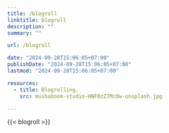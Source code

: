 ```yaml
---
title: /blogroll
linktitle: blogroll
description: ""
summary: ""

url: /blogroll

date: "2024-09-28T15:06:05+07:00"
publishDate: "2024-09-28T15:06:05+07:00"
lastmod: "2024-09-28T15:06:05+07:00"

resources:
  - title: Blogrolling.
    src: mushaboom-studio-HNF0zZ7McOw-unsplash.jpg

---
```


{{< blogroll >}}
